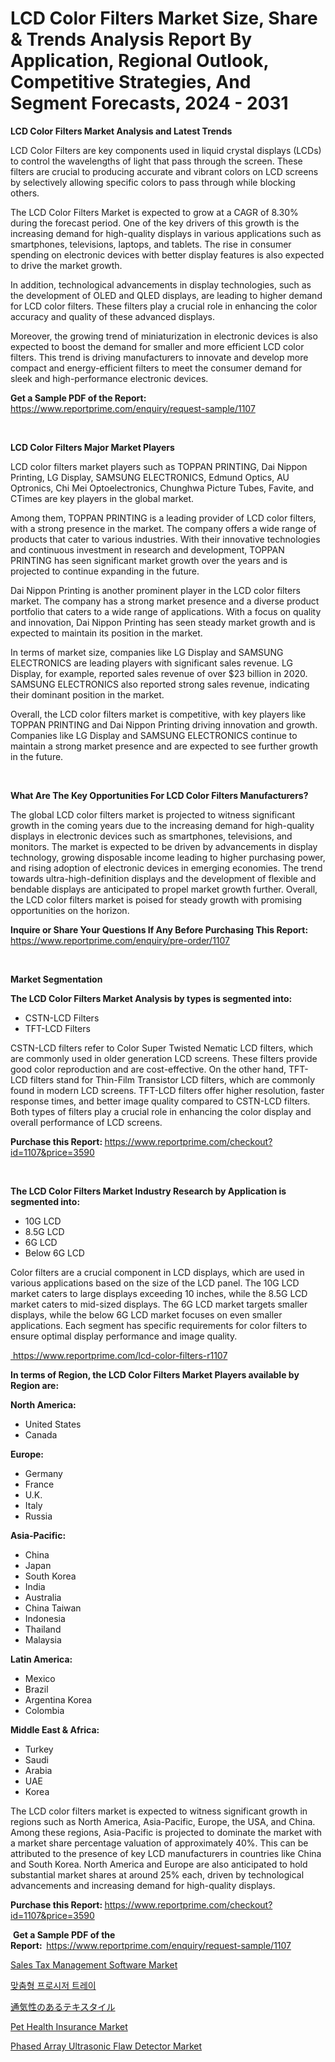 <p><h1>LCD Color Filters Market Size, Share & Trends Analysis Report By Application, Regional Outlook, Competitive Strategies, And Segment Forecasts, 2024 - 2031</h1></p><p><strong>LCD Color Filters Market Analysis and Latest Trends</strong></p>
<p><p>LCD Color Filters are key components used in liquid crystal displays (LCDs) to control the wavelengths of light that pass through the screen. These filters are crucial to producing accurate and vibrant colors on LCD screens by selectively allowing specific colors to pass through while blocking others.</p><p>The LCD Color Filters Market is expected to grow at a CAGR of 8.30% during the forecast period. One of the key drivers of this growth is the increasing demand for high-quality displays in various applications such as smartphones, televisions, laptops, and tablets. The rise in consumer spending on electronic devices with better display features is also expected to drive the market growth.</p><p>In addition, technological advancements in display technologies, such as the development of OLED and QLED displays, are leading to higher demand for LCD color filters. These filters play a crucial role in enhancing the color accuracy and quality of these advanced displays.</p><p>Moreover, the growing trend of miniaturization in electronic devices is also expected to boost the demand for smaller and more efficient LCD color filters. This trend is driving manufacturers to innovate and develop more compact and energy-efficient filters to meet the consumer demand for sleek and high-performance electronic devices.</p></p>
<p><strong>Get a Sample PDF of the Report:&nbsp;</strong> <a href="https://www.reportprime.com/enquiry/request-sample/1107">https://www.reportprime.com/enquiry/request-sample/1107</a></p>
<p>&nbsp;</p>
<p><strong>LCD Color Filters Major Market Players</strong></p>
<p><p>LCD color filters market players such as TOPPAN PRINTING, Dai Nippon Printing, LG Display, SAMSUNG ELECTRONICS, Edmund Optics, AU Optronics, Chi Mei Optoelectronics, Chunghwa Picture Tubes, Favite, and CTimes are key players in the global market. </p><p>Among them, TOPPAN PRINTING is a leading provider of LCD color filters, with a strong presence in the market. The company offers a wide range of products that cater to various industries. With their innovative technologies and continuous investment in research and development, TOPPAN PRINTING has seen significant market growth over the years and is projected to continue expanding in the future.</p><p>Dai Nippon Printing is another prominent player in the LCD color filters market. The company has a strong market presence and a diverse product portfolio that caters to a wide range of applications. With a focus on quality and innovation, Dai Nippon Printing has seen steady market growth and is expected to maintain its position in the market.</p><p>In terms of market size, companies like LG Display and SAMSUNG ELECTRONICS are leading players with significant sales revenue. LG Display, for example, reported sales revenue of over $23 billion in 2020. SAMSUNG ELECTRONICS also reported strong sales revenue, indicating their dominant position in the market.</p><p>Overall, the LCD color filters market is competitive, with key players like TOPPAN PRINTING and Dai Nippon Printing driving innovation and growth. Companies like LG Display and SAMSUNG ELECTRONICS continue to maintain a strong market presence and are expected to see further growth in the future.</p></p>
<p>&nbsp;</p>
<p><strong>What Are The Key Opportunities For LCD Color Filters Manufacturers?</strong></p>
<p><p>The global LCD color filters market is projected to witness significant growth in the coming years due to the increasing demand for high-quality displays in electronic devices such as smartphones, televisions, and monitors. The market is expected to be driven by advancements in display technology, growing disposable income leading to higher purchasing power, and rising adoption of electronic devices in emerging economies. The trend towards ultra-high-definition displays and the development of flexible and bendable displays are anticipated to propel market growth further. Overall, the LCD color filters market is poised for steady growth with promising opportunities on the horizon.</p></p>
<p><strong>Inquire or Share Your Questions If Any Before Purchasing This Report:</strong> <a href="https://www.reportprime.com/enquiry/pre-order/1107">https://www.reportprime.com/enquiry/pre-order/1107</a></p>
<p>&nbsp;</p>
<p><strong>Market Segmentation</strong></p>
<p><strong>The LCD Color Filters Market Analysis by types is segmented into:</strong></p>
<p><ul><li>CSTN-LCD Filters</li><li>TFT-LCD Filters</li></ul></p>
<p><p>CSTN-LCD filters refer to Color Super Twisted Nematic LCD filters, which are commonly used in older generation LCD screens. These filters provide good color reproduction and are cost-effective. On the other hand, TFT-LCD filters stand for Thin-Film Transistor LCD filters, which are commonly found in modern LCD screens. TFT-LCD filters offer higher resolution, faster response times, and better image quality compared to CSTN-LCD filters. Both types of filters play a crucial role in enhancing the color display and overall performance of LCD screens.</p></p>
<p><strong>Purchase this Report:&nbsp;</strong><a href="https://www.reportprime.com/checkout?id=1107&price=3590">https://www.reportprime.com/checkout?id=1107&price=3590</a></p>
<p>&nbsp;</p>
<p><strong>The LCD Color Filters Market Industry Research by Application is segmented into:</strong></p>
<p><ul><li>10G LCD</li><li>8.5G LCD</li><li>6G LCD</li><li>Below 6G LCD</li></ul></p>
<p><p>Color filters are a crucial component in LCD displays, which are used in various applications based on the size of the LCD panel. The 10G LCD market caters to large displays exceeding 10 inches, while the 8.5G LCD market caters to mid-sized displays. The 6G LCD market targets smaller displays, while the below 6G LCD market focuses on even smaller applications. Each segment has specific requirements for color filters to ensure optimal display performance and image quality.</p></p>
<p><a href="https://www.reportprime.com/lcd-color-filters-r1107">&nbsp;https://www.reportprime.com/lcd-color-filters-r1107</a></p>
<p><strong>In terms of Region, the LCD Color Filters Market Players available by Region are:</strong></p>
<p>
    <p> <strong> North America: </strong>
        <ul>
            <li>United States</li>
            <li>Canada</li>
        </ul>
        </p> 
    <p> <strong> Europe: </strong>
        <ul>
            <li>Germany</li>
            <li>France</li>
            <li>U.K.</li>
            <li>Italy</li>
            <li>Russia</li>
        </ul>
        </p> 
    <p> <strong> Asia-Pacific: </strong>
        <ul>
            <li>China</li>
            <li>Japan</li>
            <li>South Korea</li>
            <li>India</li>
            <li>Australia</li>
            <li>China Taiwan</li>
            <li>Indonesia</li>
            <li>Thailand</li>
            <li>Malaysia</li>
        </ul>
        </p> 
    <p> <strong> Latin America: </strong>
        <ul>
            <li>Mexico</li>
            <li>Brazil</li>
            <li>Argentina Korea</li>
            <li>Colombia</li>
        </ul>
        </p> 
    <p> <strong> Middle East & Africa: </strong>
        <ul>
            <li>Turkey</li>
            <li>Saudi</li>
            <li>Arabia</li>
            <li>UAE</li>
            <li>Korea</li>
        </ul>
    </p>
    </p>
<p><p>The LCD color filters market is expected to witness significant growth in regions such as North America, Asia-Pacific, Europe, the USA, and China. Among these regions, Asia-Pacific is projected to dominate the market with a market share percentage valuation of approximately 40%. This can be attributed to the presence of key LCD manufacturers in countries like China and South Korea. North America and Europe are also anticipated to hold substantial market shares at around 25% each, driven by technological advancements and increasing demand for high-quality displays.</p></p>
<p><strong>Purchase this Report: </strong><a href="https://www.reportprime.com/checkout?id=1107&price=3590">https://www.reportprime.com/checkout?id=1107&price=3590</a></p>
<p>&nbsp;<strong>Get a Sample PDF of the Report:&nbsp;&nbsp;</strong><a href="https://www.reportprime.com/enquiry/request-sample/1107">https://www.reportprime.com/enquiry/request-sample/1107</a></p>
<p><strong></strong></p>
<p><p><a href="https://www.linkedin.com/pulse/sales-tax-management-software-market-growth-outlook-from-2024-esi4f">Sales Tax Management Software Market</a></p><p><a href="https://github.com/plelbej847484502/Market-Research-Report-List-3/blob/main/480200514781.md">맞춤형 프로시저 트레이</a></p><p><a href="https://medium.com/@thomassandoval55/%E5%B8%82%E5%A0%B4%E4%BA%88%E6%B8%AC-%E3%82%B0%E3%83%AD%E3%83%BC%E3%83%90%E3%83%AB%E9%80%8F%E6%B9%BF%E6%80%A7%E3%83%86%E3%82%AD%E3%82%B9%E3%82%BF%E3%82%A4%E3%83%AB%E3%81%AE%E3%83%88%E3%83%AC%E3%83%B3%E3%83%89%E3%81%A8%E5%BD%B1%E9%9F%BF%E5%88%86%E6%9E%90-2024%E5%B9%B4-2031%E5%B9%B4-%E5%BF%9C%E7%94%A8-%E8%A1%A3%E9%A1%9E-%E5%B1%A5%E7%89%A9-%E6%89%8B%E8%A2%8B%E3%81%9D%E3%81%AE%E4%BB%96-%E3%81%8A%E3%82%88%E3%81%B3%E3%82%BF%E3%82%A4%E3%83%97-eptfe-%E3%83%9D%E3%83%AA%E3%82%A6%E3%83%AC%E3%82%BF%E3%83%B3-%E3%83%9D%E3%83%AA%E3%82%A8%E3%82%B9%E3%83%86%E3%83%AB%E3%81%9D%E3%81%AE%E4%BB%96-65c619e45c1f">通気性のあるテキスタイル</a></p><p><a href="https://www.linkedin.com/pulse/pet-health-insurance-market-overview-global-trends-future-prospects-27uxf">Pet Health Insurance Market</a></p><p><a href="https://medium.com/@lynnullrich1993/phased-array-ultrasonic-flaw-detector-market-forecast-global-market-trends-and-analysis-from-2024-e5b175cd9cae">Phased Array Ultrasonic Flaw Detector Market</a></p></p>